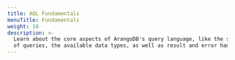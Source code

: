 ```yaml
---
title: AQL Fundamentals
menuTitle: Fundamentals
weight: 10
description: >-
  Learn about the core aspects of ArangoDB's query language, like the structure
  of queries, the available data types, as well as result and error handling
---
```

